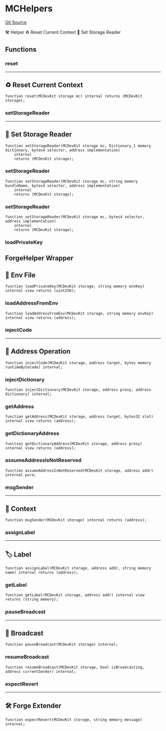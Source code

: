 # MCHelpers
[Git Source](https://github.com/metacontract/mc/blob/d41f04df9ea19494be75c66f344b8104caf03cd2/resources/devkit/api-reference/Flattened.sol)

🛠️ Helper
♻️ Reset Current Context
🤲 Set Storage Reader


## Functions
### reset

-----------------------------
♻️ Reset Current Context
-------------------------------


```solidity
function reset(MCDevKit storage mc) internal returns (MCDevKit storage);
```

### setStorageReader

--------------------------
🤲 Set Storage Reader
----------------------------


```solidity
function setStorageReader(MCDevKit storage mc, Dictionary_1 memory dictionary, bytes4 selector, address implementation)
    internal
    returns (MCDevKit storage);
```

### setStorageReader


```solidity
function setStorageReader(MCDevKit storage mc, string memory bundleName, bytes4 selector, address implementation)
    internal
    returns (MCDevKit storage);
```

### setStorageReader


```solidity
function setStorageReader(MCDevKit storage mc, bytes4 selector, address implementation)
    internal
    returns (MCDevKit storage);
```

### loadPrivateKey

ForgeHelper Wrapper
-------------------
🔧 Env File
---------------------


```solidity
function loadPrivateKey(MCDevKit storage, string memory envKey) internal view returns (uint256);
```

### loadAddressFromEnv


```solidity
function loadAddressFromEnv(MCDevKit storage, string memory envKey) internal view returns (address);
```

### injectCode

-------------------------
📍 Address Operation
---------------------------


```solidity
function injectCode(MCDevKit storage, address target, bytes memory runtimeBytecode) internal;
```

### injectDictionary


```solidity
function injectDictionary(MCDevKit storage, address proxy, address dictionary) internal;
```

### getAddress


```solidity
function getAddress(MCDevKit storage, address target, bytes32 slot) internal view returns (address);
```

### getDictionaryAddress


```solidity
function getDictionaryAddress(MCDevKit storage, address proxy) internal view returns (address);
```

### assumeAddressIsNotReserved


```solidity
function assumeAddressIsNotReserved(MCDevKit storage, address addr) internal pure;
```

### msgSender

----------------
📓 Context
------------------


```solidity
function msgSender(MCDevKit storage) internal returns (address);
```

### assignLabel

---------------
🏷️ Label
-----------------


```solidity
function assignLabel(MCDevKit storage, address addr, string memory name) internal returns (address);
```

### getLabel


```solidity
function getLabel(MCDevKit storage, address addr) internal view returns (string memory);
```

### pauseBroadcast

------------------
📡 Broadcast
--------------------


```solidity
function pauseBroadcast(MCDevKit storage) internal;
```

### resumeBroadcast


```solidity
function resumeBroadcast(MCDevKit storage, bool isBroadcasting, address currentSender) internal;
```

### expectRevert

----------------------
🛠️ Forge Extender
------------------------


```solidity
function expectRevert(MCDevKit storage, string memory message) internal;
```

